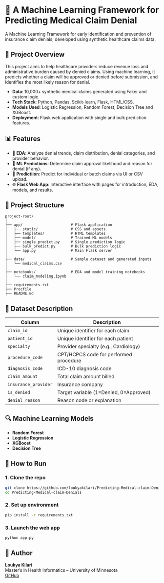 # 🏥 A Machine Learning Framework for Predicting Medical Claim Denial

A Machine Learning Framework for early identification and prevention of insurance claim denials, developed using synthetic healthcare claims data.

## 📌 Project Overview

This project aims to help healthcare providers reduce revenue loss and administrative burden caused by denied claims. Using machine learning, it predicts whether a claim will be approved or denied before submission, and identifies the most likely reason for denial.

- **Data**: 10,000+ synthetic medical claims generated using Faker and custom logic.
- **Tech Stack**: Python, Pandas, Scikit-learn, Flask, HTML/CSS.
- **Models Used**: Logistic Regression, Random Forest, Decision Tree and XGBoost.
- **Deployment**: Flask web application with single and bulk prediction features.

## 📊 Features

- 🧹 **EDA**: Analyze denial trends, claim distribution, denial categories, and provider behavior.
- 🧠 **ML Predictions**: Determine claim approval likelihood and reason for denial (if any).
- 📂 **Predictiion**: Predict for individual or batch claims via UI or CSV upload.
- 🌐 **Flask Web App**: Interactive interface with pages for introduction, EDA, models, and results.


## 📁 Project Structure

```
project-root/
│
├── app/                      # Flask application
│   ├── static/               # CSS and assets
│   ├── templates/            # HTML templates
│   ├── model/                # Trained ML models
│   ├── single_predict.py     # Single prediction logic
│   ├── bulk_predict.py       # Bulk prediction logic
│   └── app.py                # Main Flask server
│
├── data/                     # Sample dataset and generated inputs
│   └── medical_claims.csv
│
├── notebooks/                # EDA and model training notebooks
│   └── claim_modeling.ipynb
│
├── requirements.txt
├── Procfile
├── README.md

```

## 📌 Dataset Description

| Column               | Description                               |
|----------------------|-------------------------------------------|
| `claim_id`           | Unique identifier for each claim          |
| `patient_id`         | Unique identifier for each patient        |
| `specialty`          | Provider specialty (e.g., Cardiology)     |
| `procedure_code`     | CPT/HCPCS code for performed procedure    |
| `diagnosis_code`     | ICD-10 diagnosis code                     |
| `claim_amount`       | Total claim amount billed                 |
| `insurance_provider` | Insurance company                         |
| `is_denied`          | Target variable (1=Denied, 0=Approved)    |
| `denial_reason`      | Reason code or explanation                |

## 🔍 Machine Learning Models

- **Random Forest**
- **Logistic Regression**
- **XGBoost**
- **Decision Tree**

## 🚀 How to Run

### 1. Clone the repo

```bash
git clone https://github.com/loukyakilari/Predicting-Medical-claim-Denials.git
cd Predicting-Medical-claim-Denials
```

### 2. Set up environment

```bash
pip install -r requirements.txt
```

### 3. Launch the web app

```bash
python app.py
```

## 👤 Author

**Loukya Kilari**  
Master’s in Health Informatics – University of Minnesota  
[GitHub](https://github.com/loukyakilari)

